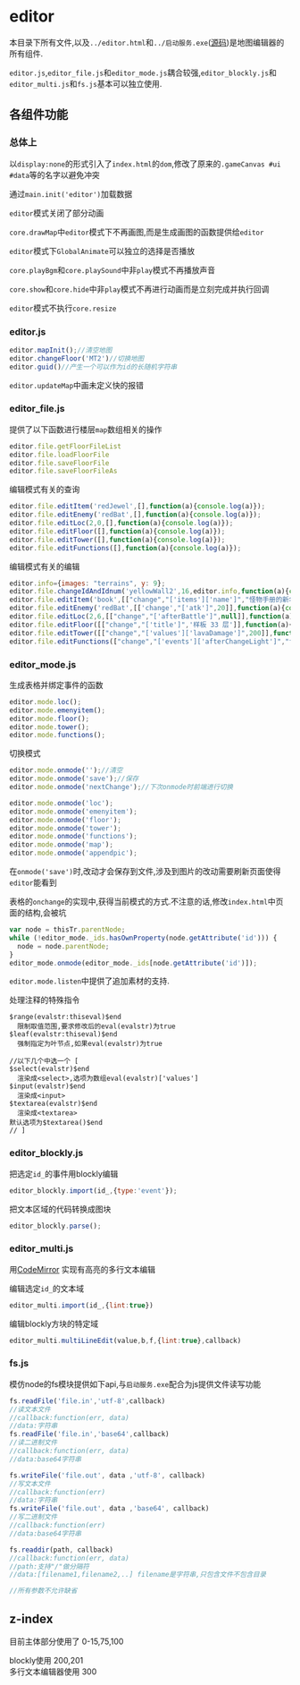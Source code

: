 # editor

本目录下所有文件,以及`../editor.html`和`../启动服务.exe`([源码](http://github.com/ckcz123/mota-js-server/))是地图编辑器的所有组件.

`editor.js`,`editor_file.js`和`editor_mode.js`耦合较强,`editor_blockly.js`和`editor_multi.js`和`fs.js`基本可以独立使用.

## 各组件功能

### 总体上

以`display:none`的形式引入了`index.html`的`dom`,修改了原来的`.gameCanvas #ui #data`等的名字以避免冲突

通过`main.init('editor')`加载数据

`editor`模式关闭了部分动画

`core.drawMap`中`editor`模式下不再画图,而是生成画图的函数提供给`editor`

`editor`模式下`GlobalAnimate`可以独立的选择是否播放

`core.playBgm`和`core.playSound`中非`play`模式不再播放声音

`core.show`和`core.hide`中非`play`模式不再进行动画而是立刻完成并执行回调

`editor`模式不执行`core.resize`

### editor.js

``` js
editor.mapInit();//清空地图
editor.changeFloor('MT2')//切换地图
editor.guid()//产生一个可以作为id的长随机字符串
```

`editor.updateMap`中画未定义快的报错

### editor_file.js

提供了以下函数进行楼层`map`数组相关的操作
```javascript
editor.file.getFloorFileList
editor.file.loadFloorFile
editor.file.saveFloorFile
editor.file.saveFloorFileAs
```

编辑模式有关的查询
```javascript
editor.file.editItem('redJewel',[],function(a){console.log(a)});
editor.file.editEnemy('redBat',[],function(a){console.log(a)});
editor.file.editLoc(2,0,[],function(a){console.log(a)});
editor.file.editFloor([],function(a){console.log(a)});
editor.file.editTower([],function(a){console.log(a)});
editor.file.editFunctions([],function(a){console.log(a)});
```

编辑模式有关的编辑
```javascript
editor.info={images: "terrains", y: 9};
editor.file.changeIdAndIdnum('yellowWall2',16,editor.info,function(a){console.log(a)});
editor.file.editItem('book',[["change","['items']['name']","怪物手册的新名字"]],function(a){console.log(a)});
editor.file.editEnemy('redBat',[['change',"['atk']",20]],function(a){console.log(a)});
editor.file.editLoc(2,6,[["change","['afterBattle']",null]],function(a){console.log(a)});
editor.file.editFloor([["change","['title']",'样板 33 层']],function(a){console.log(a)});
editor.file.editTower([["change","['values']['lavaDamage']",200]],function(a){console.log(a)});
editor.file.editFunctions(["change","['events']['afterChangeLight']","function(x,y){console.log(x,y)}"],function(a){console.log(a)});
```

### editor_mode.js
生成表格并绑定事件的函数
```javascript
editor.mode.loc();
editor.mode.emenyitem();
editor.mode.floor();
editor.mode.tower();
editor.mode.functions();
```

切换模式
```javascript
editor.mode.onmode('');//清空
editor.mode.onmode('save');//保存
editor.mode.onmode('nextChange');//下次onmode时前端进行切换

editor.mode.onmode('loc');
editor.mode.onmode('emenyitem');
editor.mode.onmode('floor');
editor.mode.onmode('tower');
editor.mode.onmode('functions');
editor.mode.onmode('map');
editor.mode.onmode('appendpic');
```
在`onmode('save')`时,改动才会保存到文件,涉及到图片的改动需要刷新页面使得`editor`能看到

表格的`onchange`的实现中,获得当前模式的方式.不注意的话,修改`index.html`中页面的结构,会被坑
```javascript
var node = thisTr.parentNode;
while (!editor_mode._ids.hasOwnProperty(node.getAttribute('id'))) {
  node = node.parentNode;
}
editor_mode.onmode(editor_mode._ids[node.getAttribute('id')]);
```

`editor.mode.listen`中提供了追加素材的支持.

处理注释的特殊指令
```
$range(evalstr:thiseval)$end
  限制取值范围,要求修改后的eval(evalstr)为true
$leaf(evalstr:thiseval)$end
  强制指定为叶节点,如果eval(evalstr)为true

//以下几个中选一个 [
$select(evalstr)$end
  渲染成<select>,选项为数组eval(evalstr)['values']
$input(evalstr)$end
  渲染成<input>
$textarea(evalstr)$end
  渲染成<textarea>
默认选项为$textarea()$end
// ]
```

### editor_blockly.js

把选定`id_`的事件用blockly编辑
``` js
editor_blockly.import(id_,{type:'event'});
```

把文本区域的代码转换成图块
``` js
editor_blockly.parse();
```

### editor_multi.js

用[CodeMirror](https://github.com/codemirror/CodeMirror) 实现有高亮的多行文本编辑

编辑选定`id_`的文本域
``` js
editor_multi.import(id_,{lint:true})
```

编辑blockly方块的特定域
``` js
editor_multi.multiLineEdit(value,b,f,{lint:true},callback)
```

### fs.js

模仿node的fs模块提供如下api,与`启动服务.exe`配合为js提供文件读写功能
``` js
fs.readFile('file.in','utf-8',callback) 
//读文本文件
//callback:function(err, data)
//data:字符串
fs.readFile('file.in','base64',callback) 
//读二进制文件
//callback:function(err, data)  
//data:base64字符串

fs.writeFile('file.out', data ,'utf-8', callback)
//写文本文件
//callback:function(err)
//data:字符串
fs.writeFile('file.out', data ,'base64', callback)
//写二进制文件
//callback:function(err)
//data:base64字符串

fs.readdir(path, callback)
//callback:function(err, data) 
//path:支持"/"做分隔符
//data:[filename1,filename2,..] filename是字符串,只包含文件不包含目录

//所有参数不允许缺省
```

## z-index

目前主体部分使用了 0-15,75,100

blockly使用 200,201  
多行文本编辑器使用 300